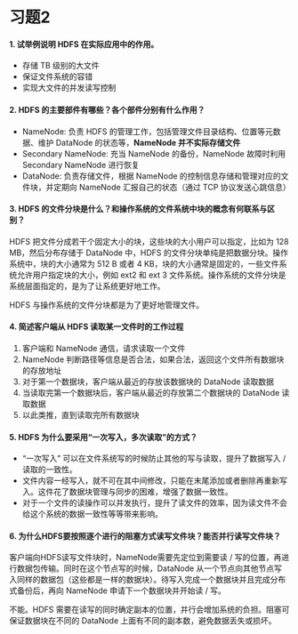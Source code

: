 # 习题2

#### 1. 试举例说明 HDFS 在实际应用中的作用。

- 存储 TB 级别的大文件
- 保证文件系统的容错
- 实现大文件的并发读写控制

#### 2. HDFS 的主要部件有哪些？各个部件分别有什么作用？

- NameNode: 负责 HDFS 的管理工作，包括管理文件目录结构、位置等元数据、维护 DataNode 的状态等，**NameNode 并不实际存储文件**
- Secondary NameNode: 充当 NameNode 的备份，NameNode 故障时利用 Secondary NameNode 进行恢复
- DataNode: 负责存储文件，根据 NameNode 的控制信息存储和管理对应的文件块，并定期向 NameNode 汇报自己的状态（通过 TCP 协议发送心跳信息）

#### 3. HDFS 的文件分块是什么？和操作系统的文件系统中块的概念有何联系与区别？

HDFS 把文件分成若干个固定大小的块，这些块的大小用户可以指定，比如为 128 MB，然后分布存储于 DataNode 中，HDFS 的文件分块单纯是把数据分块。操作系统中，块的大小通常为 512 B 或者 4 KB，块的大小通常是固定的，一些文件系统允许用户指定块的大小，例如 ext2 和 ext 3 文件系统。操作系统的文件分块是系统层面指定的，是为了让系统更好地工作。

HDFS 与操作系统的文件分块都是为了更好地管理文件。

#### 4. 简述客户端从 HDFS 读取某一文件时的工作过程

1. 客户端和 NameNode 通信，请求读取一个文件
2. NameNode 判断路径等信息是否合法，如果合法，返回这个文件所有数据块的存放地址
3. 对于第一个数据块，客户端从最近的存放该数据块的 DataNode 读取数据
4. 当读取完第一个数据块后，客户端从最近的存放第二个数据块的 DataNode 读取数据
5. 以此类推，直到读取完所有数据块

#### 5. HDFS 为什么要采用“一次写入，多次读取”的方式？

- “一次写入” 可以在文件系统写的时候防止其他的写与读取，提升了数据写入 / 读取的一致性。
- 文件内容一经写入，就不可在其中间修改，只能在末尾添加或者删除再重新写入。这件花了数据块管理与同步的困难，增强了数据一致性。
- 对于一个文件的读操作可以并发执行，提升了读文件的效率，因为读文件不会给这个系统的数据一致性等等带来影响。

#### 6. 为什么HDFS要按照逐个进行的阻塞方式读写文件块？能否并行读写文件块？

客户端向HDFS读写文件块时，NameNode需要先定位到需要读 / 写的位置，再进行数据包传输。同时在这个节点写的时候，DataNode 从一个节点向其他节点写入同样的数据包（这些都是一样的数据块）。待写入完成一个数据块并且完成分布式备份后，再向 NameNode 申请下一个数据块并开始读 / 写。

不能。HDFS 需要在读写的同时确定副本的位置，并行会增加系统的负担。阻塞可保证数据块在不同的 DataNode 上面有不同的副本数，避免数据丢失或损坏。
